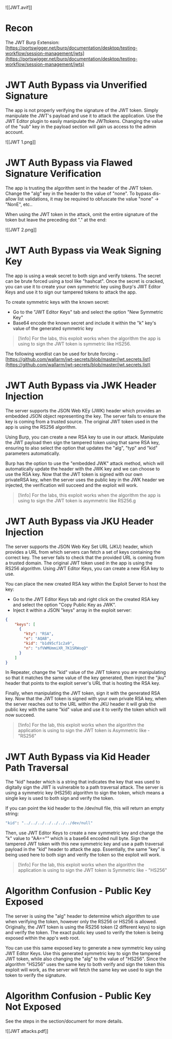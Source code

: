 ![[JWT.avif]]
# Recon

The JWT Burp Extension: [https://portswigger.net/burp/documentation/desktop/testing-workflow/session-management/jwts](https://portswigger.net/burp/documentation/desktop/testing-workflow/session-management/jwts)
# JWT Auth Bypass via Unverified Signature

The app is not properly verifying the signature of the JWT token. Simply manipulate the JWT's payload and use it to attack the application. Use the JWT Editor plugin to easily manipulate the JWTtokens. Changing the value of the "sub" key in the payload section will gain us access to the admin account.

![[JWT 1.png]]
# JWT Auth Bypass via Flawed Signature Verification

The app is trusting the algorithm sent in the header of the JWT token. Change the "alg" key in the header to the value of "none". To bypass dis-allow list validations, it may be required to obfuscate the value "none" -> "NonE", etc..

When using the JWT token in the attack, omit the entire signature of the token but leave the preceding dot "." at the end:

![[JWT 2.png]]
# JWT Auth Bypass via Weak Signing Key

The app is using a weak secret to both sign and verify tokens. The secret can be brute forced using a tool like "hashcat". Once the secret is cracked, you can use it to create your own symmetric key using Burp's JWT Editor Keys and use it to sign our tampered tokens to attack the app.

To create symmetric keys with the known secret:

- Go to the "JWT Editor Keys" tab and select the option "New Symmetric Key"
- Base64 encode the known secret and include it within the "k" key's value of the generated symmetric key

>[!info]
>For the labs, this exploit works when the algorithm the app is using to sign the JWT token is symmetric like HS256.

The following wordlist can be used for brute forcing - [https://github.com/wallarm/jwt-secrets/blob/master/jwt.secrets.list](https://github.com/wallarm/jwt-secrets/blob/master/jwt.secrets.list)
# JWT Auth Bypass via JWK Header Injection

The server supports the JSON Web KEy (JWK) header which provides an embedded JSON object representing the key. The server fails to ensure the key is coming from a trusted source. The original JWT token used in the app is using the RS256 algorithm.

Using Burp, you can create a new RSA key to use in our attack. Manipulate the JWT payload then sign the tampered token using that same RSA key, ensuring to also select the option that updates the "alg", "typ" and "kid" parameters automatically.

Burp has the option to use the "embedded JWK" attack method, which will automatically update the header with the JWK key and we can choose to use the RSA key. Now that the JWT token is signed with our own privateRSA key, when the server uses the public key in the JWK header we injected, the verification will succeed and the exploit will work.

>[!info]
>For the labs, this exploit works when the algorithm the app is using to sign the JWT token is asymmetric like RS256.g
# JWT Auth Bypass via JKU Header Injection

The server supports the JSON Web Key Set URL (JKU) header, which provides a URL from which servers can fetch a set of keys containing the correct key. The server fails to check that the provided URL is coming from a trusted domain. The original JWT token used in the app is using the RS256 algorithm. Using JWT Editor Keys, you can create a new RSA key to use.

You can place the new created RSA key within the Exploit Server to host the key:

- Go to the JWT Editor Keys tab and right click on the created RSA key and select the option "Copy Public Key as JWK".
- Inject it within a JSON "keys" array in the exploit server:

```json
{
    "keys": [
      {
        "kty": "RSA",
        "e": "AQAB",
        "kid": "b1d95cf1c2a9",
        "n": "sfVWMUmmiXR_7K1SRWoqQ"
      }
    ]
}
```

In Repeater, change the "kid" value of the JWT tokens you are manipulating so that it matches the same value of the key generated, then inject the "jku" header that points to the exploit server's URL that is hosting the RSA key.

Finally, when manipulating the JWT token, sign it with the generated RSA key. Now that the JWT token is signed with your own private RSA key, when the server reaches out to the URL within the JKU header it will grab the public key with the same "kid" value and use it to verify the token which will now succeed.

>[!info]
>For the lab, this exploit works when the algorithm the application is using to sign the JWT token is Asymmetric like - "RS256"
# JWT Auth Bypass via Kid Header Path Traversal

The "kid" header which is a string that indicates the key that was used to digitally sign the JWT is vulnerable to a path traversal attack. The server is using a symmetric key (HS256) algorithm to sign the token, which means a single key is used to both sign and verify the token.

If you can point the kid header to the /dev/null file, this will return an empty string:

```bash
"kid": "../../../../../../../dev/null"
```

Then, use JWT Editor Keys to create a new symmetric key and change the "k" value to "AA\=="" which is a base64 encoded null byte. Sign the tampered JWT token with this new symmetric key and use a path traversal payload in the "kid" header to attack the app. Essentially, the same "key" is being used here to both sign and verify the token so the exploit will work.

>[!info]
>For the lab, this exploit works when the algorithm the application is using to sign the JWT token is Symmetric like - "HS256"
# Algorithm Confusion - Public Key Exposed

The server is using the "alg" header to determine which algorithm to use when verifying the token, however only the RS256 or HS256 is allowed. Originally, the JWT token is using the RS256 token (2 different keys) to sign and verify the token. The exact public key used to verify the token is being exposed within the app's web root.

You can use this same exposed key to generate a new symmetric key using JWT Editor Keys. Use this generated symmetric key to sign the tampered JWT token, while also changing the "alg" to the value of "HS256". Since the algorithm "HS256" uses the same key to both verify and sign the token this exploit will work, as the server will fetch the same key we used to sign the token to verify the signature.
# Algorithm Confusion - Public Key Not Exposed

See the steps in the section/document for more details.


![[JWT attacks.pdf]]


